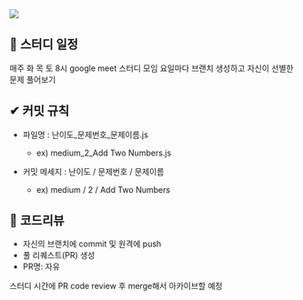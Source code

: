 <img src="https://capsule-render.vercel.app/api?type=wave&color=auto&height=300&section=header&text=Coding%20test%20Study&fontSize=90" />

## 📢 **스터디 일정**
매주 화 목 토 8시 google meet 스터디 모임
요일마다 브랜치 생성하고 자신이 선별한 문제 풀어보기


## ✔ **커밋 규칙**
* 파일명 : 난이도_문제번호_문제이름.js
  * ex) medium_2_Add Two Numbers.js

* 커밋 메세지 : 난이도 / 문제번호 / 문제이름
  * ex) medium / 2 / Add Two Numbers
 

## 👀 **코드리뷰**
* 자신의 브랜치에 commit 및 원격에 push 
* 풀 리퀘스트(PR) 생성
* PR명:  자유

스터디 시간에 PR code review 후 merge해서 아카이브할 예정
